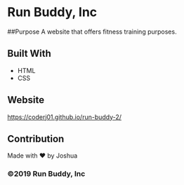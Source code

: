 # Run Buddy, Inc

##Purpose
A website that offers fitness training purposes.

## Built With
* HTML
* CSS

## Website
https://coderj01.github.io/run-buddy-2/

## Contribution
Made with ❤️ by Joshua

### ©️2019 Run Buddy, Inc

